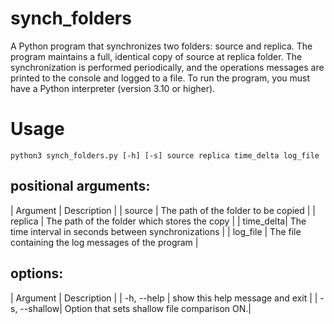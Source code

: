 # synch_folders

A Python program that synchronizes two folders: source and replica. The program maintains a full, identical copy of source at replica folder. The synchronization is performed periodically, and the operations messages are printed to the console and logged to a file.
To run the program, you must have a Python interpreter (version 3.10 or higher).

# Usage

```
python3 synch_folders.py [-h] [-s] source replica time_delta log_file
```

## positional arguments:
| Argument  | Description |
| source    | The path of the folder to be copied |
| replica   | The path of the folder which stores the copy |
| time_delta| The time interval in seconds between synchronizations |
| log_file  | The file containing the log messages of the program |

## options:
| Argument     | Description |
| -h, --help   | show this help message and exit |
| -s, --shallow| Option that sets shallow file comparison ON.|

#




